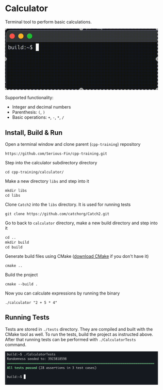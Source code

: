 # Calculator

Terminal tool to perform basic calculations.

![Calculator demo gif](./demo/demo.gif)

Supported functionality:

- Integer and decimal numbers
- Parenthesis: `(`, `)`
- Basic operations: `+`, `-`, `*`, `/`

## Install, Build & Run

Open a terminal window and clone parent (`cpp-training`) repository

```text
https://github.com/Serious-Fin/cpp-training.git
```

Step into the calculator subdirectory directory

```text
cd cpp-training/calculator/
```

Make a new directory `libs` and step into it

```text
mkdir libs
cd libs
```

Clone `Catch2` into the `libs` directory. It is used for running tests

```text
git clone https://github.com/catchorg/Catch2.git
```

Go to back to `calculator` directory, make a new build directory and step into it

```text
cd ..
mkdir build
cd build
```

Generate build files using CMake ([download CMake](https://cmake.org/download/) if you don't have it)

```text
cmake ..
```

Build the project

```text
cmake --build .
```

Now you can calculate expressions by running the binary

```text
./calculator "2 + 5 * 4"
```

## Running Tests

Tests are stored in `./tests` directory. They are compiled and built with the CMake tool as well. To run the tests, build the project as instructed above. After that running tests can be performed with `./CalculatorTests` command.

![Example of tests being run inside terminal](./demo/running-tests.png)
